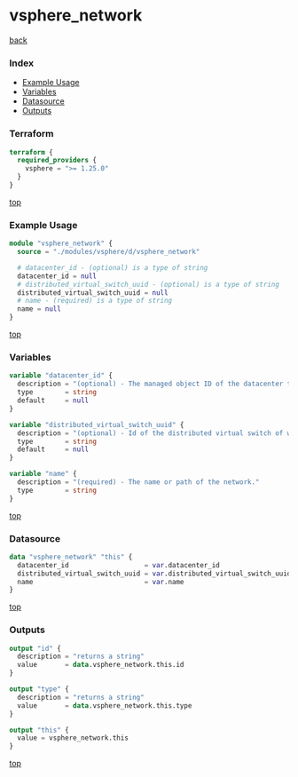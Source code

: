 # vsphere_network

[back](../vsphere.md)

### Index

- [Example Usage](#example-usage)
- [Variables](#variables)
- [Datasource](#datasource)
- [Outputs](#outputs)

### Terraform

```terraform
terraform {
  required_providers {
    vsphere = ">= 1.25.0"
  }
}
```

[top](#index)

### Example Usage

```terraform
module "vsphere_network" {
  source = "./modules/vsphere/d/vsphere_network"

  # datacenter_id - (optional) is a type of string
  datacenter_id = null
  # distributed_virtual_switch_uuid - (optional) is a type of string
  distributed_virtual_switch_uuid = null
  # name - (required) is a type of string
  name = null
}
```

[top](#index)

### Variables

```terraform
variable "datacenter_id" {
  description = "(optional) - The managed object ID of the datacenter the network is in. This is required if the supplied path is not an absolute path containing a datacenter and there are multiple datacenters in your infrastructure."
  type        = string
  default     = null
}

variable "distributed_virtual_switch_uuid" {
  description = "(optional) - Id of the distributed virtual switch of which the port group is a part of"
  type        = string
  default     = null
}

variable "name" {
  description = "(required) - The name or path of the network."
  type        = string
}
```

[top](#index)

### Datasource

```terraform
data "vsphere_network" "this" {
  datacenter_id                   = var.datacenter_id
  distributed_virtual_switch_uuid = var.distributed_virtual_switch_uuid
  name                            = var.name
}
```

[top](#index)

### Outputs

```terraform
output "id" {
  description = "returns a string"
  value       = data.vsphere_network.this.id
}

output "type" {
  description = "returns a string"
  value       = data.vsphere_network.this.type
}

output "this" {
  value = vsphere_network.this
}
```

[top](#index)